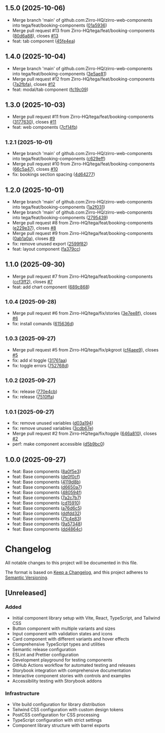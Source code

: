 ## 1.5.0 (2025-10-06)

* Merge branch 'main' of github.com:Zirro-HQ/zirro-web-components into tega/feat/booking-components ([01a5936](https://github.com/Zirro-HQ/zirro-web-components/commit/01a5936))
* Merge pull request #13 from Zirro-HQ/tega/feat/booking-components ([80d6a88](https://github.com/Zirro-HQ/zirro-web-components/commit/80d6a88)), closes [#13](https://github.com/Zirro-HQ/zirro-web-components/issues/13)
* feat: tab component ([45fe4ea](https://github.com/Zirro-HQ/zirro-web-components/commit/45fe4ea))

## 1.4.0 (2025-10-04)

* Merge branch 'main' of github.com:Zirro-HQ/zirro-web-components into tega/feat/booking-components ([3e5ae81](https://github.com/Zirro-HQ/zirro-web-components/commit/3e5ae81))
* Merge pull request #12 from Zirro-HQ/tega/feat/booking-components ([7a2fbfa](https://github.com/Zirro-HQ/zirro-web-components/commit/7a2fbfa)), closes [#12](https://github.com/Zirro-HQ/zirro-web-components/issues/12)
* feat: modal/tab component ([fc19c09](https://github.com/Zirro-HQ/zirro-web-components/commit/fc19c09))

## 1.3.0 (2025-10-03)

* Merge pull request #11 from Zirro-HQ/tega/feat/booking-components ([3177630](https://github.com/Zirro-HQ/zirro-web-components/commit/3177630)), closes [#11](https://github.com/Zirro-HQ/zirro-web-components/issues/11)
* feat: web components ([7cf14fb](https://github.com/Zirro-HQ/zirro-web-components/commit/7cf14fb))

## <small>1.2.1 (2025-10-01)</small>

* Merge branch 'main' of github.com:Zirro-HQ/zirro-web-components into tega/feat/booking-components ([c629eff](https://github.com/Zirro-HQ/zirro-web-components/commit/c629eff))
* Merge pull request #10 from Zirro-HQ/tega/feat/booking-components ([66c5a47](https://github.com/Zirro-HQ/zirro-web-components/commit/66c5a47)), closes [#10](https://github.com/Zirro-HQ/zirro-web-components/issues/10)
* fix: bookings section spacing ([4d64277](https://github.com/Zirro-HQ/zirro-web-components/commit/4d64277))

## 1.2.0 (2025-10-01)

* Merge branch 'main' of github.com:Zirro-HQ/zirro-web-components into tega/feat/booking-components ([1a2f031](https://github.com/Zirro-HQ/zirro-web-components/commit/1a2f031))
* Merge branch 'main' of github.com:Zirro-HQ/zirro-web-components into tega/feat/booking-components ([2795439](https://github.com/Zirro-HQ/zirro-web-components/commit/2795439))
* Merge pull request #8 from Zirro-HQ/tega/feat/booking-components ([e229e37](https://github.com/Zirro-HQ/zirro-web-components/commit/e229e37)), closes [#8](https://github.com/Zirro-HQ/zirro-web-components/issues/8)
* Merge pull request #9 from Zirro-HQ/tega/feat/booking-components ([0ab1a0a](https://github.com/Zirro-HQ/zirro-web-components/commit/0ab1a0a)), closes [#9](https://github.com/Zirro-HQ/zirro-web-components/issues/9)
* fix: remove unused export ([2599f82](https://github.com/Zirro-HQ/zirro-web-components/commit/2599f82))
* feat: layout component ([fa379cc](https://github.com/Zirro-HQ/zirro-web-components/commit/fa379cc))

## 1.1.0 (2025-09-30)

* Merge pull request #7 from Zirro-HQ/tega/feat/booking-components ([ccf3ff2](https://github.com/Zirro-HQ/zirro-web-components/commit/ccf3ff2)), closes [#7](https://github.com/Zirro-HQ/zirro-web-components/issues/7)
* feat: add chart component ([689c868](https://github.com/Zirro-HQ/zirro-web-components/commit/689c868))

## <small>1.0.4 (2025-09-28)</small>

* Merge pull request #6 from Zirro-HQ/tega/fix/stories ([3e7ee8f](https://github.com/Zirro-HQ/zirro-web-components/commit/3e7ee8f)), closes [#6](https://github.com/Zirro-HQ/zirro-web-components/issues/6)
* fix: install comands ([615636d](https://github.com/Zirro-HQ/zirro-web-components/commit/615636d))

## <small>1.0.3 (2025-09-27)</small>

* Merge pull request #5 from Zirro-HQ/tega/fix/pkgroot ([cf4aee9](https://github.com/Zirro-HQ/zirro-web-components/commit/cf4aee9)), closes [#5](https://github.com/Zirro-HQ/zirro-web-components/issues/5)
* fix: add xl toggle ([31761aa](https://github.com/Zirro-HQ/zirro-web-components/commit/31761aa))
* fix: toggle errors ([752768d](https://github.com/Zirro-HQ/zirro-web-components/commit/752768d))

## <small>1.0.2 (2025-09-27)</small>

* fix: release ([770e4cb](https://github.com/Zirro-HQ/zirro-web-components/commit/770e4cb))
* fix: release ([7510ffa](https://github.com/Zirro-HQ/zirro-web-components/commit/7510ffa))

## <small>1.0.1 (2025-09-27)</small>

* fix: remove unused variables ([d03a194](https://github.com/Zirro-HQ/zirro-web-components/commit/d03a194))
* fix: remove unused variables ([3cdb67e](https://github.com/Zirro-HQ/zirro-web-components/commit/3cdb67e))
* Merge pull request #2 from Zirro-HQ/tega/fix/toggle ([646a810](https://github.com/Zirro-HQ/zirro-web-components/commit/646a810)), closes [#2](https://github.com/Zirro-HQ/zirro-web-components/issues/2)
* perf: make component accessible ([d5b9bc0](https://github.com/Zirro-HQ/zirro-web-components/commit/d5b9bc0))

## 1.0.0 (2025-09-27)

* feat: Base components ([8a0f5e3](https://github.com/Zirro-HQ/zirro-web-components/commit/8a0f5e3))
* feat: Base components ([de0f0cf](https://github.com/Zirro-HQ/zirro-web-components/commit/de0f0cf))
* feat: Base components ([4119d8b](https://github.com/Zirro-HQ/zirro-web-components/commit/4119d8b))
* feat: Base components ([d6650a7](https://github.com/Zirro-HQ/zirro-web-components/commit/d6650a7))
* feat: Base components ([480594f](https://github.com/Zirro-HQ/zirro-web-components/commit/480594f))
* feat: Base components ([7a2c7b7](https://github.com/Zirro-HQ/zirro-web-components/commit/7a2c7b7))
* feat: Base components ([cd15910](https://github.com/Zirro-HQ/zirro-web-components/commit/cd15910))
* feat: Base components ([a76d6c5](https://github.com/Zirro-HQ/zirro-web-components/commit/a76d6c5))
* feat: Base components ([ddfdd32](https://github.com/Zirro-HQ/zirro-web-components/commit/ddfdd32))
* feat: Base components ([71c4e83](https://github.com/Zirro-HQ/zirro-web-components/commit/71c4e83))
* feat: Base components ([9a57348](https://github.com/Zirro-HQ/zirro-web-components/commit/9a57348))
* feat: Base components ([dd4864c](https://github.com/Zirro-HQ/zirro-web-components/commit/dd4864c))

# Changelog

All notable changes to this project will be documented in this file.

The format is based on [Keep a Changelog](https://keepachangelog.com/en/1.0.0/),
and this project adheres to [Semantic Versioning](https://semver.org/spec/v2.0.0.html).

## [Unreleased]

### Added

- Initial component library setup with Vite, React, TypeScript, and Tailwind CSS
- Button component with multiple variants and sizes
- Input component with validation states and icons
- Card component with different variants and hover effects
- Comprehensive TypeScript types and utilities
- Semantic release configuration
- ESLint and Prettier configuration
- Development playground for testing components
- GitHub Actions workflow for automated testing and releases
- Storybook integration with comprehensive documentation
- Interactive component stories with controls and examples
- Accessibility testing with Storybook addons

### Infrastructure

- Vite build configuration for library distribution
- Tailwind CSS configuration with custom design tokens
- PostCSS configuration for CSS processing
- TypeScript configuration with strict settings
- Component library structure with barrel exports
